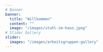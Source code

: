 ```yaml
---
# Banner
banner:
  title: "Willkommen"
  content: ""
  image: "/images/stuhl-im-haus.jpeg"
# Slider Gallery
slider:
  images: "/images/arbeitsgruppen-gallery"
---
```

